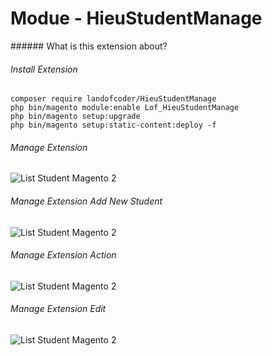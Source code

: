<h1>Modue - HieuStudentManage</h1>
###### What is this extension about?


###### Install Extension
```
composer require landofcoder/HieuStudentManage
php bin/magento module:enable Lof_HieuStudentManage
php bin/magento setup:upgrade
php bin/magento setup:static-content:deploy -f

```
###### Manage Extension


![List Student Magento 2](https://i.imgur.com/tC8zlGe.png)
###### Manage Extension Add New Student
![List Student Magento 2](https://i.imgur.com/EHKq0f3.png)
###### Manage Extension Action
![List Student Magento 2](https://i.imgur.com/5ZzDZ0Z.png)
###### Manage Extension Edit
![List Student Magento 2](https://i.imgur.com/g4zLDAu.png)
